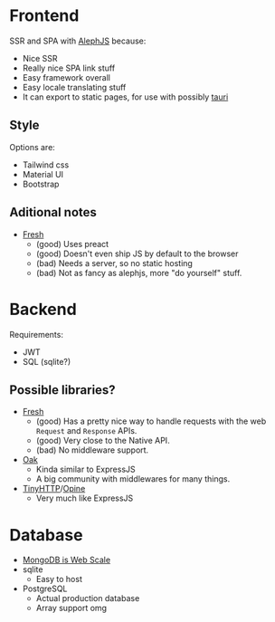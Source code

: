 # Frontend

SSR and SPA with [AlephJS](https://alephjs.org/) because:

- Nice SSR
- Really nice SPA link stuff
- Easy framework overall
- Easy locale translating stuff
- It can export to static pages, for use with possibly
  [tauri](https://tauri.studio/en/)

## Style

Options are:

- Tailwind css
- Material UI
- Bootstrap

## Aditional notes

- [Fresh](https://github.com/lucacasonato/fresh)
  - (good) Uses preact
  - (good) Doesn't even ship JS by default to the browser
  - (bad) Needs a server, so no static hosting
  - (bad) Not as fancy as alephjs, more "do yourself" stuff.

# Backend

Requirements:

- JWT
- SQL (sqlite?)

## Possible libraries?

- [Fresh](https://github.com/lucacasonato/fresh)
  - (good) Has a pretty nice way to handle requests with the web `Request` and
    `Response` APIs.
  - (good) Very close to the Native API.
  - (bad) No middleware support.
- [Oak](https://oakserver.github.io/oak/)
  - Kinda similar to ExpressJS
  - A big community with middlewares for many things.
- [TinyHTTP](https://deno.land/x/tinyhttp@0.1.24)/[Opine](https://deno.land/x/opine@1.9.0)
  - Very much like ExpressJS

# Database

- [MongoDB is Web Scale](https://www.youtube.com/watch?v=b2F-DItXtZs)
- sqlite
  - Easy to host
- PostgreSQL
  - Actual production database
  - Array support omg
